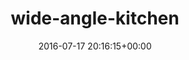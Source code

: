 ---
title:		"wide-angle-kitchen"
type:		"photos"
mediatype:		"upload"
location:		"TBC"
date:		"2016-07-17 20:16:15+00:00"
album:		"experimental"
filename:		"wide-angle-kitchen.md"
series:		""
cl_public_id:		"experimental/wide-angle-kitchen"
cl_version:		1497004502
format:		"tiff"
bytes:		1578572
width:		961
height:		1440
colours:
- "#7E7E7E"
- "#2F2F2F"
- "#C8C7C7"
- "#747473"
exposure_mode:		"Auto"
program:		"Aperture-priority AE"
aperture:		"2.8"
focal_length:		"16.0 mm"
iso:		"400"
shutter_speed:		"1/20"
metering:		"Spot"
flash:		"Off, Did not fire"
white_balance:		"Custom"
colour_temp:		"3150"
has_crop:		"false"
orientation:		"Horizontal (normal)"
camera_model:		"NIKON D800"
lens_info:		"16mm f/2.8"
artist:		"No artist info"
x_resolution:		"300"
y_resolution:		"300"
---